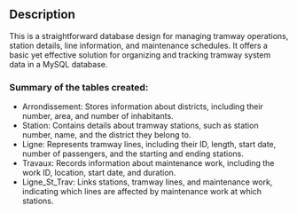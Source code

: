 ## Description
This is a straightforward database design for managing tramway operations, station details, line information, and maintenance schedules. It offers a basic yet effective solution for organizing and tracking tramway system data in a MySQL database.
### Summary of the tables created:
- Arrondissement: Stores information about districts, including their number, area, and number of inhabitants.
- Station: Contains details about tramway stations, such as station number, name, and the district they belong to.
- Ligne: Represents tramway lines, including their ID, length, start date, number of passengers, and the starting and ending stations.
- Travaux: Records information about maintenance work, including the work ID, location, start date, and duration.
- Ligne_St_Trav: Links stations, tramway lines, and maintenance work, indicating which lines are affected by maintenance work at which stations.
